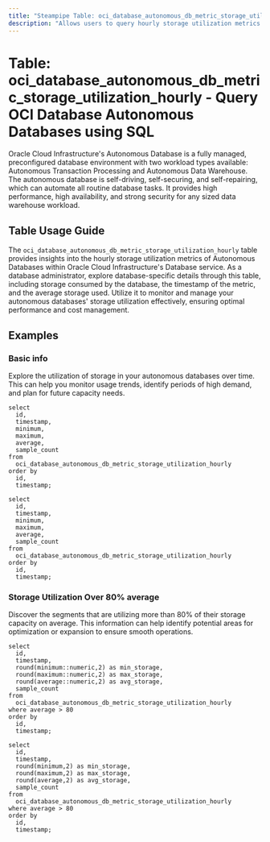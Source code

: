```yaml
---
title: "Steampipe Table: oci_database_autonomous_db_metric_storage_utilization_hourly - Query OCI Database Autonomous Databases using SQL"
description: "Allows users to query hourly storage utilization metrics of Autonomous Databases in OCI."
---
```


# Table: oci_database_autonomous_db_metric_storage_utilization_hourly - Query OCI Database Autonomous Databases using SQL

Oracle Cloud Infrastructure's Autonomous Database is a fully managed, preconfigured database environment with two workload types available: Autonomous Transaction Processing and Autonomous Data Warehouse. The autonomous database is self-driving, self-securing, and self-repairing, which can automate all routine database tasks. It provides high performance, high availability, and strong security for any sized data warehouse workload.

## Table Usage Guide

The `oci_database_autonomous_db_metric_storage_utilization_hourly` table provides insights into the hourly storage utilization metrics of Autonomous Databases within Oracle Cloud Infrastructure's Database service. As a database administrator, explore database-specific details through this table, including storage consumed by the database, the timestamp of the metric, and the average storage used. Utilize it to monitor and manage your autonomous databases' storage utilization effectively, ensuring optimal performance and cost management.

## Examples

### Basic info
Explore the utilization of storage in your autonomous databases over time. This can help you monitor usage trends, identify periods of high demand, and plan for future capacity needs.

```sql+postgres
select
  id,
  timestamp,
  minimum,
  maximum,
  average,
  sample_count
from
  oci_database_autonomous_db_metric_storage_utilization_hourly
order by
  id,
  timestamp;
```

```sql+sqlite
select
  id,
  timestamp,
  minimum,
  maximum,
  average,
  sample_count
from
  oci_database_autonomous_db_metric_storage_utilization_hourly
order by
  id,
  timestamp;
```

### Storage Utilization Over 80% average
Discover the segments that are utilizing more than 80% of their storage capacity on average. This information can help identify potential areas for optimization or expansion to ensure smooth operations.

```sql+postgres
select
  id,
  timestamp,
  round(minimum::numeric,2) as min_storage,
  round(maximum::numeric,2) as max_storage,
  round(average::numeric,2) as avg_storage,
  sample_count
from
  oci_database_autonomous_db_metric_storage_utilization_hourly
where average > 80
order by
  id,
  timestamp;
```

```sql+sqlite
select
  id,
  timestamp,
  round(minimum,2) as min_storage,
  round(maximum,2) as max_storage,
  round(average,2) as avg_storage,
  sample_count
from
  oci_database_autonomous_db_metric_storage_utilization_hourly
where average > 80
order by
  id,
  timestamp;
```